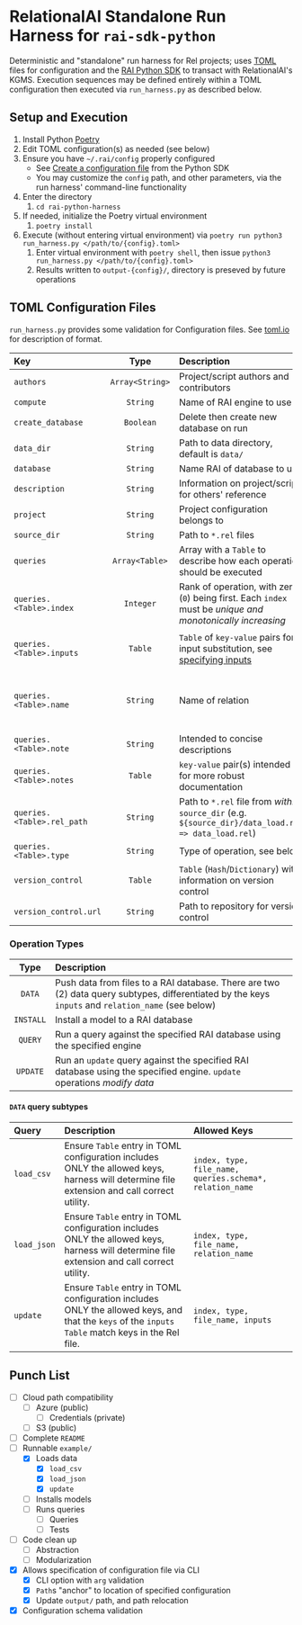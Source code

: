 # RelationalAI Standalone Run Harness for `rai-sdk-python`
Deterministic and "standalone" run harness for Rel projects; uses [TOML][tomlio] files for configuration and the [RAI Python SDK][raisdkpython] to transact with RelationalAI's KGMS. Execution sequences may be defined entirely within a TOML configuration then executed via `run_harness.py` as described below.

## Setup and Execution
1. Install Python [Poetry][pypoetry]
1. Edit TOML configuration(s) as needed (see below)
1. Ensure you have `~/.rai/config` properly configured
   - See [Create a configuration file](https://github.com/relationalai/rai-sdk-python#create-a-configuration-file) from the Python SDK
   - You may customize the `config` path, and other parameters, via the run harness' command-line functionality
1. Enter the directory
   1. `cd rai-python-harness`
1. If needed, initialize the Poetry virtual environment
   1. `poetry install`
1. Execute (without entering virtual environment) via `poetry run python3 run_harness.py </path/to/{config}.toml>`
   1. Enter virtual environment with `poetry shell`, then issue `python3 run_harness.py </path/to/{config}.toml>`
   1. Results written to `output-{config}/`, directory is preseved by future operations
   
## TOML Configuration Files
`run_harness.py` provides some validation for Configuration files. See [toml.io][tomlio] for description of format.

| Key                        | Type            | Description                                                                                                | Required?                                      |
|:---------------------------|:---------------:|:-----------------------------------------------------------------------------------------------------------|:----------------------------------------------:|
| `authors`                  | `Array<String>` | Project/script authors and contributors                                                                    | `Y`                                            |
| `compute`                  | `String`        | Name of RAI engine to use                                                                                  | `Y`                                            |
| `create_database`          | `Boolean`       | Delete then create new database on run                                                                     | `Y`                                            |
| `data_dir`                 | `String`        | Path to data directory, default is `data/`                                                                 | `Y`                                            |
| `database`                 | `String`        | Name RAI of database to use                                                                                | `Y`                                            |
| `description`              | `String`        | Information on project/script for others' reference                                                        | `Y`                                            |
| `project`                  | `String`        | Project configuration belongs to                                                                           | `Y`                                            |
| `source_dir`               | `String`        | Path to `*.rel` files                                                                                      | `Y`                                            |
| `queries`                  | `Array<Table>`  | Array with a `Table` to describe how each operation should be executed                                     | `Y`                                            |
| `queries.<Table>.index`    | `Integer`       | Rank of operation, with zero (`0`) being first. Each `index` must be _unique and monotonically increasing_ | `ALL queries`                                  |
| `queries.<Table>.inputs`   | `Table`         | `Table` of `key-value` pairs for input substitution, see [specifying inputs][raiinputs]                    | `DATA queries` using `update`                  |
| `queries.<Table>.name`     | `String`        | Name of relation                                                                                           | `DATA queries` using `load_csv` or `load_json` |
| `queries.<Table>.note`     | `String`        | Intended to concise descriptions                                                                           |                                                |
| `queries.<Table>.notes`    | `Table`         | `key-value` pair(s) intended for more robust documentation                                                 |                                                |
| `queries.<Table>.rel_path` | `String`        | Path to `*.rel` file from _within_ `source_dir` (e.g. `${source_dir}/data_load.rel => data_load.rel`)      | `ALL queries`                                  |
| `queries.<Table>.type`     | `String`        | Type of operation, see below                                                                               | `ALL queries`                                  |
| `version_control`          | `Table`         | `Table` (`Hash`/`Dictionary`) with information on version control                                          | `Y`                                            |
| `version_control.url`      | `String`        | Path to repository for version control                                                                     | `Y`                                            |

### Operation Types
| Type      | Description                                                                                                                                        |
|:---------:|:---------------------------------------------------------------------------------------------------------------------------------------------------|
| `DATA`    | Push data from files to a RAI database. There are two (2) data query subtypes, differentiated by the keys `inputs` and `relation_name` (see below) |
| `INSTALL` | Install a model to a RAI database                                                                                                                  |
| `QUERY`   | Run a query against the specified RAI database using the specified engine                                                                          |
| `UPDATE`  | Run an `update` query against the specified RAI database using the specified engine. `update` operations _modify data_                             |

#### `DATA` query subtypes
| Query       | Description                                                                                                                                        | Allowed Keys                                             |
|:------------|:---------------------------------------------------------------------------------------------------------------------------------------------------|:---------------------------------------------------------|
| `load_csv`  | Ensure `Table` entry in TOML configuration includes ONLY the allowed keys, harness will determine file extension and call correct utility.         | `index, type, file_name, queries.schema*, relation_name` |
| `load_json` | Ensure `Table` entry in TOML configuration includes ONLY the allowed keys, harness will determine file extension and call correct utility.         | `index, type, file_name, relation_name`                  |
| `update`    | Ensure `Table` entry in TOML configuration includes ONLY the allowed keys, and that the `keys` of the `inputs` `Table` match keys in the Rel file. | `index, type, file_name, inputs`                         |

## Punch List
- [ ] Cloud path compatibility
  - [ ] Azure (public)
    - [ ] Credentials (private)
  - [ ] S3 (public)
- [ ] Complete `README`
- [ ] Runnable `example/`
  - [x] Loads data
    - [x] `load_csv`
    - [x] `load_json`
    - [x] `update`
  - [ ] Installs models
  - [ ] Runs queries
    - [ ] Queries
    - [ ] Tests
- [ ] Code clean up
  - [ ] Abstraction
  - [ ] Modularization
- [x] Allows specification of configuration file via CLI
  - [x] CLI option with `arg` validation
  - [x] `Path`s "anchor" to location of specified configuration
  - [x] Update `output/` path, and path relocation
- [x] Configuration schema validation

[pypoetry]: https://python-poetry.org/
[raiinputs]: https://docs.relational.ai/rkgms/sdk/python-sdk#specifying-inputs
[raisdkpython]: https://github.com/RelationalAI/rai-sdk-python
[tomlio]: https://toml.io/
